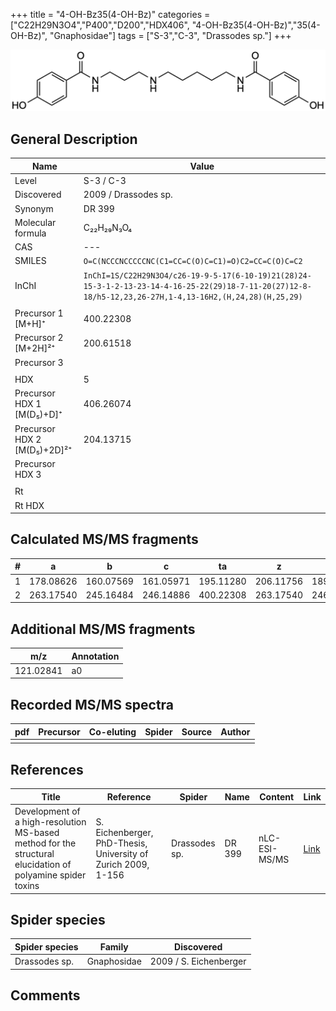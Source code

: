 +++
title = "4-OH-Bz35(4-OH-Bz)"
categories = ["C22H29N3O4","P400","D200","HDX406",
"4-OH-Bz35(4-OH-Bz)","35(4-OH-Bz)",
"Gnaphosidae"]
tags = ["S-3","C-3",
"Drassodes sp."]
+++

![](/img/4-OH-Bz35(4-OH-Bz).png)

## General Description

| Name                        | Value                |
|-----------------------------|----------------------|
| Level                       | S-3 / C-3            |
| Discovered                  | 2009 / Drassodes sp. |
| Synonym                     | DR 399               |
| Molecular formula           | C₂₂H₂₉N₃O₄           |
| CAS                         | ---                  |
| SMILES | `O=C(NCCCNCCCCCNC(C1=CC=C(O)C=C1)=O)C2=CC=C(O)C=C2`  |
| InChI  | `InChI=1S/C22H29N3O4/c26-19-9-5-17(6-10-19)21(28)24-15-3-1-2-13-23-14-4-16-25-22(29)18-7-11-20(27)12-8-18/h5-12,23,26-27H,1-4,13-16H2,(H,24,28)(H,25,29)`  |
|                             |                      |
| Precursor 1 [M+H]⁺          | 400.22308            |
| Precursor 2 [M+2H]²⁺        | 200.61518            |
| Precursor 3                 |                      |
|                             |                      |
| HDX                         | 5                    |
| Precursor HDX 1 [M(D₅)+D]⁺   | 406.26074            |
| Precursor HDX 2 [M(D₅)+2D]²⁺ | 204.13715            |
| Precursor HDX 3             |                      |
|                             |                      |
| Rt                          |                      |
| Rt HDX                      |                      |

## Calculated MS/MS fragments

| # | a         | b         | c         | ta        | z         | y         | tz        |
|---|-----------|-----------|-----------|-----------|-----------|-----------|-----------|
| 1 | 178.08626 | 160.07569 | 161.05971 | 195.11280 | 206.11756 | 189.09101 | 223.14410 |
| 2 | 263.17540 | 245.16484 | 246.14886 | 400.22308 | 263.17540 | 246.14886 | 280.20195 |

## Additional MS/MS fragments

| m/z       | Annotation |
|-----------|------------|
| 121.02841 | a0         |

## Recorded MS/MS spectra

| pdf | Precursor | Co-eluting | Spider | Source | Author |
|-----|-----------|------------|--------|--------|--------|
|     |           |            |        |        |        |

## References

| Title                                                                                                      | Reference                                                     | Spider        | Name   | Content       | Link                                                               |
|------------------------------------------------------------------------------------------------------------|---------------------------------------------------------------|---------------|--------|---------------|--------------------------------------------------------------------|
| Development of a high-resolution MS-based method for the structural elucidation of polyamine spider toxins | S. Eichenberger, PhD-Thesis, University of Zurich 2009, 1-156 | Drassodes sp. | DR 399 | nLC-ESI-MS/MS | [Link](https://www.zora.uzh.ch/id/eprint/12787/1/Eichenberger.pdf) |

## Spider species

| Spider species | Family      | Discovered             |
|----------------|-------------|------------------------|
| Drassodes sp.  | Gnaphosidae | 2009 / S. Eichenberger |

## Comments